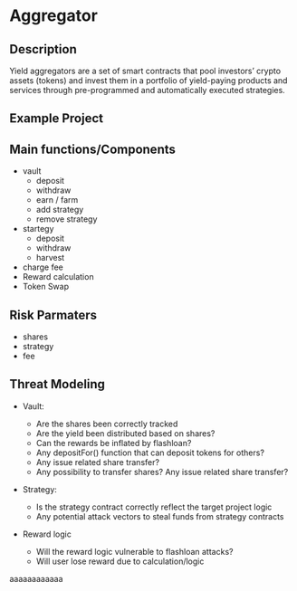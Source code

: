 # Aggregator

## Description
Yield aggregators are a set of smart contracts that pool investors’ crypto assets (tokens) and invest them in a portfolio of yield-paying products and services through pre-programmed and automatically executed strategies.

## Example Project

## Main functions/Components
-   vault   
    -   deposit
    -   withdraw
    -   earn / farm
    -   add strategy
    -   remove strategy
-   startegy
    -   deposit
    -   withdraw
    -   harvest     
-   charge fee
-   Reward calculation
-   Token Swap

## Risk  Parmaters
-   shares
-   strategy 
-   fee

## Threat Modeling
-   Vault:
    -   Are the shares been correctly tracked 
    -   Are the yield been distributed based on shares?
    -   Can the rewards be inflated by flashloan?
    -   Any depositFor() function that can deposit tokens for others? 
    - Any issue related share transfer?   
    -  Any possibility to transfer shares? Any issue related share transfer?
        
-   Strategy:
    -   Is the strategy contract correctly reflect the target project logic
    -   Any potential attack vectors to steal funds from strategy contracts

- Reward logic
    - Will the reward logic vulnerable to flashloan attacks?
    - Will user lose reward due to calculation/logic
 
aaaaaaaaaaaa

